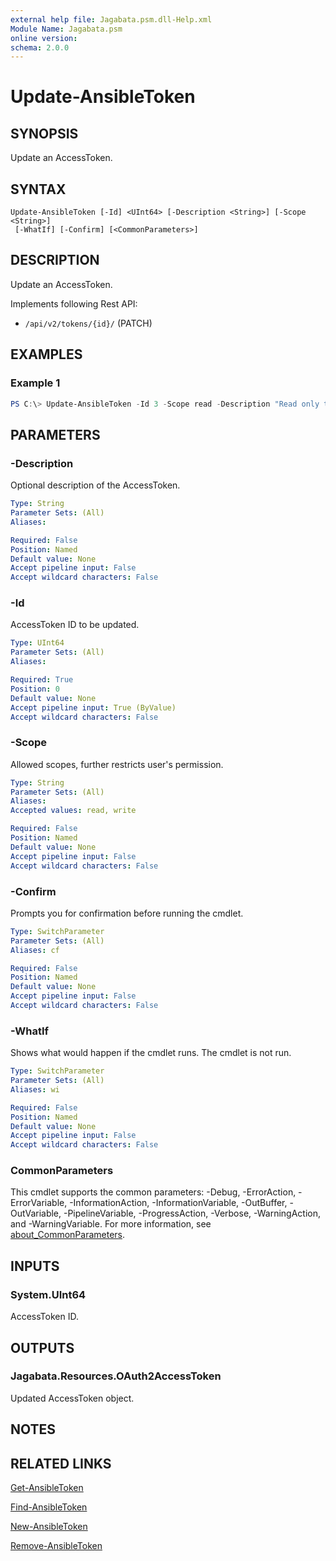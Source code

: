 ```yaml
---
external help file: Jagabata.psm.dll-Help.xml
Module Name: Jagabata.psm
online version:
schema: 2.0.0
---
```


# Update-AnsibleToken

## SYNOPSIS
Update an AccessToken.

## SYNTAX

```
Update-AnsibleToken [-Id] <UInt64> [-Description <String>] [-Scope <String>]
 [-WhatIf] [-Confirm] [<CommonParameters>]
```

## DESCRIPTION
Update an AccessToken. 

Implements following Rest API:  
- `/api/v2/tokens/{id}/` (PATCH)

## EXAMPLES

### Example 1
```powershell
PS C:\> Update-AnsibleToken -Id 3 -Scope read -Description "Read only token"
```

## PARAMETERS

### -Description
Optional description of the AccessToken.

```yaml
Type: String
Parameter Sets: (All)
Aliases:

Required: False
Position: Named
Default value: None
Accept pipeline input: False
Accept wildcard characters: False
```

### -Id
AccessToken ID to be updated.

```yaml
Type: UInt64
Parameter Sets: (All)
Aliases:

Required: True
Position: 0
Default value: None
Accept pipeline input: True (ByValue)
Accept wildcard characters: False
```

### -Scope
Allowed scopes, further restricts user's permission.

```yaml
Type: String
Parameter Sets: (All)
Aliases:
Accepted values: read, write

Required: False
Position: Named
Default value: None
Accept pipeline input: False
Accept wildcard characters: False
```

### -Confirm
Prompts you for confirmation before running the cmdlet.

```yaml
Type: SwitchParameter
Parameter Sets: (All)
Aliases: cf

Required: False
Position: Named
Default value: None
Accept pipeline input: False
Accept wildcard characters: False
```

### -WhatIf
Shows what would happen if the cmdlet runs.
The cmdlet is not run.

```yaml
Type: SwitchParameter
Parameter Sets: (All)
Aliases: wi

Required: False
Position: Named
Default value: None
Accept pipeline input: False
Accept wildcard characters: False
```

### CommonParameters
This cmdlet supports the common parameters: -Debug, -ErrorAction, -ErrorVariable, -InformationAction, -InformationVariable, -OutBuffer, -OutVariable, -PipelineVariable, -ProgressAction, -Verbose, -WarningAction, and -WarningVariable. For more information, see [about_CommonParameters](http://go.microsoft.com/fwlink/?LinkID=113216).

## INPUTS

### System.UInt64
AccessToken ID.

## OUTPUTS

### Jagabata.Resources.OAuth2AccessToken
Updated AccessToken object.

## NOTES

## RELATED LINKS

[Get-AnsibleToken](Get-AnsibleToken.md)

[Find-AnsibleToken](Find-AnsibleToken.md)

[New-AnsibleToken](New-AnsibleToken.md)

[Remove-AnsibleToken](Remove-AnsibleToken.md)
